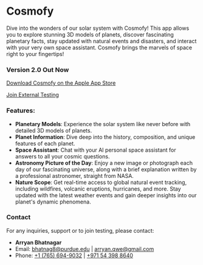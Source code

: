 # Cosmofy

Dive into the wonders of our solar system with Cosmofy! This app allows you to explore stunning 3D models of planets, discover fascinating planetary facts, stay updated with natural events and disasters, and interact with your very own space assistant. Cosmofy brings the marvels of space right to your fingertips!

### Version 2.0 Out Now

[Download Cosmofy on the Apple App Store](https://apple.co/49sCoM0)

[Join External Testing](https://apple.co/49pVuCy)


### Features:
- **Planetary Models**: Experience the solar system like never before with detailed 3D models of planets.
- **Planet Information**: Dive deep into the history, composition, and unique features of each planet.
- **Space Assistant**: Chat with your AI personal space assistant for answers to all your cosmic questions.
- **Astronomy Picture of the Day**: Enjoy a new image or photograph each day of our fascinating universe, along with a brief explanation written by a professional astronomer, straight from NASA.
- **Nature Scope**: Get real-time access to global natural event tracking, including wildfires, volcanic eruptions, hurricanes, and more. Stay updated with the latest weather events and gain deeper insights into our planet's dynamic phenomena.



### Contact

For any inquiries, support or to join testing, please contact:
- **Arryan Bhatnagar**
- Email: [bhatnag8@purdue.edu](mailto:bhatnag8@purdue.edu) | [arryan.qwe@gmail.com](mailto:arryan.qwe@gmail.com)
- Phone: [+1 (765) 694-9032](tel:+17656949032) | [+971 54 398 8640](tel:+971543988640)
